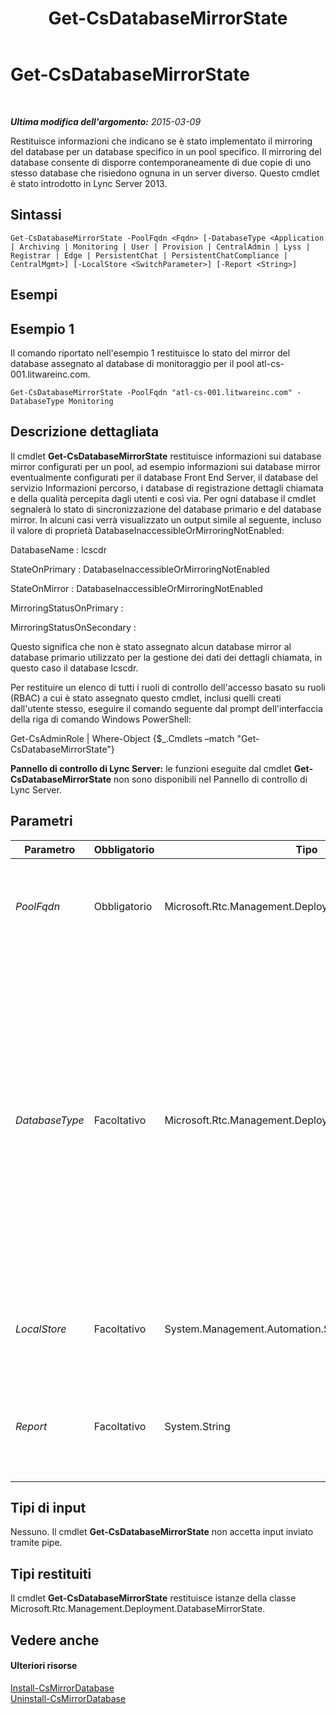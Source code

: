 ﻿---
title: Get-CsDatabaseMirrorState
TOCTitle: Get-CsDatabaseMirrorState
ms:assetid: 458f5367-ee04-4281-971f-08f79a625509
ms:mtpsurl: https://technet.microsoft.com/it-it/library/JJ204845(v=OCS.15)
ms:contentKeyID: 49300384
ms.date: 08/24/2015
mtps_version: v=OCS.15
ms.translationtype: HT
---

# Get-CsDatabaseMirrorState

 

_**Ultima modifica dell'argomento:** 2015-03-09_

Restituisce informazioni che indicano se è stato implementato il mirroring del database per un database specifico in un pool specifico. Il mirroring del database consente di disporre contemporaneamente di due copie di uno stesso database che risiedono ognuna in un server diverso. Questo cmdlet è stato introdotto in Lync Server 2013.

## Sintassi

    Get-CsDatabaseMirrorState -PoolFqdn <Fqdn> [-DatabaseType <Application | Archiving | Monitoring | User | Provision | CentralAdmin | Lyss | Registrar | Edge | PersistentChat | PersistentChatCompliance | CentralMgmt>] [-LocalStore <SwitchParameter>] [-Report <String>]

## Esempi

## Esempio 1

Il comando riportato nell'esempio 1 restituisce lo stato del mirror del database assegnato al database di monitoraggio per il pool atl-cs-001.litwareinc.com.

    Get-CsDatabaseMirrorState -PoolFqdn "atl-cs-001.litwareinc.com" -DatabaseType Monitoring

## Descrizione dettagliata

Il cmdlet **Get-CsDatabaseMirrorState** restituisce informazioni sui database mirror configurati per un pool, ad esempio informazioni sui database mirror eventualmente configurati per il database Front End Server, il database del servizio Informazioni percorso, i database di registrazione dettagli chiamata e della qualità percepita dagli utenti e così via. Per ogni database il cmdlet segnalerà lo stato di sincronizzazione del database primario e del database mirror. In alcuni casi verrà visualizzato un output simile al seguente, incluso il valore di proprietà DatabaseInaccessibleOrMirroringNotEnabled:

DatabaseName : lcscdr

StateOnPrimary : DatabaseInaccessibleOrMirroringNotEnabled

StateOnMirror : DatabaseInaccessibleOrMirroringNotEnabled

MirroringStatusOnPrimary :

MirroringStatusOnSecondary :

Questo significa che non è stato assegnato alcun database mirror al database primario utilizzato per la gestione dei dati dei dettagli chiamata, in questo caso il database lcscdr.

Per restituire un elenco di tutti i ruoli di controllo dell'accesso basato su ruoli (RBAC) a cui è stato assegnato questo cmdlet, inclusi quelli creati dall'utente stesso, eseguire il comando seguente dal prompt dell'interfaccia della riga di comando Windows PowerShell:

Get-CsAdminRole | Where-Object {$\_.Cmdlets –match "Get-CsDatabaseMirrorState"}

**Pannello di controllo di Lync Server:** le funzioni eseguite dal cmdlet **Get-CsDatabaseMirrorState** non sono disponibili nel Pannello di controllo di Lync Server.

## Parametri


<table>
<colgroup>
<col style="width: 25%" />
<col style="width: 25%" />
<col style="width: 25%" />
<col style="width: 25%" />
</colgroup>
<thead>
<tr class="header">
<th>Parametro</th>
<th>Obbligatorio</th>
<th>Tipo</th>
<th>Descrizione</th>
</tr>
</thead>
<tbody>
<tr class="odd">
<td><p><em>PoolFqdn</em></p></td>
<td><p>Obbligatorio</p></td>
<td><p>Microsoft.Rtc.Management.Deploy.Fqdn</p></td>
<td><p>Nome di dominio completo del pool di cui viene controllato lo stato del mirroring del database, ad esempio:</p>
<p>-PoolFqdn &quot;atl-cs-001.litwareinc.com&quot;</p></td>
</tr>
<tr class="even">
<td><p><em>DatabaseType</em></p></td>
<td><p>Facoltativo</p></td>
<td><p>Microsoft.Rtc.Management.Deployment.DatabaseNameType</p></td>
<td><p>Tipo di database di cui viene controllato lo stato del mirror. I valori consentiti sono:</p>
<p>Application</p>
<p>Archiving</p>
<p>CentralAdmin</p>
<p>CentralMgmt</p>
<p>Edge</p>
<p>Lyss</p>
<p>Monitoring</p>
<p>PersistentChat</p>
<p>PersistentChatCompliance</p>
<p>Provision</p>
<p>Registrar</p>
<p>User</p></td>
</tr>
<tr class="odd">
<td><p><em>LocalStore</em></p></td>
<td><p>Facoltativo</p></td>
<td><p>System.Management.Automation.SwitchParameter</p></td>
<td><p>Recupera lo stato del mirror di backup dalla replica locale dell'archivio di gestione centrale anziché direttamente dall'archivio di gestione centrale.</p></td>
</tr>
<tr class="even">
<td><p><em>Report</em></p></td>
<td><p>Facoltativo</p></td>
<td><p>System.String</p></td>
<td><p>Consente di specificare un percorso per il file di log creato durante l'esecuzione del cmdlet, ad esempio:</p>
<p>-Report &quot;C:\Logs\DatabaseMirrorState.html&quot;</p></td>
</tr>
</tbody>
</table>


## Tipi di input

Nessuno. Il cmdlet **Get-CsDatabaseMirrorState** non accetta input inviato tramite pipe.

## Tipi restituiti

Il cmdlet **Get-CsDatabaseMirrorState** restituisce istanze della classe Microsoft.Rtc.Management.Deployment.DatabaseMirrorState.

## Vedere anche

#### Ulteriori risorse

[Install-CsMirrorDatabase](install-csmirrordatabase.md)  
[Uninstall-CsMirrorDatabase](uninstall-csmirrordatabase.md)

